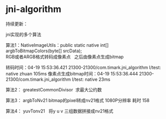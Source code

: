 # jni-algorithm
持续更新：


jni实现的多个算法

算法1：NativeImageUtils：public static native int[] argbToBitmapColors(byte[] srcData);      
RGB或者ARGB格式转码成像素点   之后由像素点生成bitmap

转码时间：04-19 15:53:36.421 21300-21300/com.timark.jni_algorithm I/test: native zhuan 105ms
像素点生成bitmap时间：04-19 15:53:36.444 21300-21300/com.timark.jni_algorithm I/test: native 23ms


算法2：  greatestCommonDivisor  求最大公约数


算法3：  argbToNv21  bitmap的pixel转成nv21格式
1080P分辨率 耗时 158

算法4：  yuvTonv21   将y u v 三组数据拼接成nv21格式

